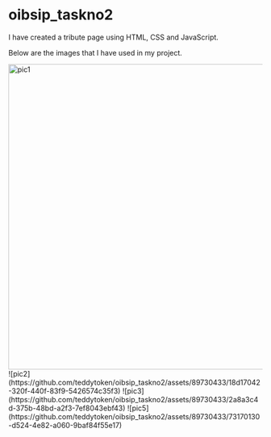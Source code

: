 # oibsip_taskno2
I have created a tribute page using HTML, CSS and JavaScript.

Below are the images that I have used in my project.

<img width="606" alt="pic1" src="https://github.com/teddytoken/oibsip_taskno2/assets/89730433/b5731d2e-6c8a-445a-94ab-2ed2ea781433">
![pic2](https://github.com/teddytoken/oibsip_taskno2/assets/89730433/18d17042-320f-440f-83f9-5426574c35f3)
![pic3](https://github.com/teddytoken/oibsip_taskno2/assets/89730433/2a8a3c4d-375b-48bd-a2f3-7ef8043ebf43)
![pic5](https://github.com/teddytoken/oibsip_taskno2/assets/89730433/73170130-d524-4e82-a060-9baf84f55e17)

